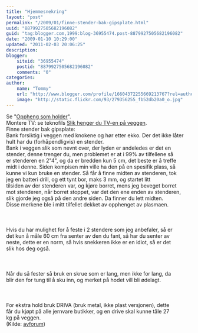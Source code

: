 ```yaml
---
title: "Hjemmesnekring"
layout: "post"
permalink: "/2009/01/finne-stender-bak-gipsplate.html"
uuid: "8879927505682196082"
guid: "tag:blogger.com,1999:blog-36955474.post-8879927505682196082"
date: "2009-01-10 10:29:00"
updated: "2011-02-03 20:06:25"
description: 
blogger:
    siteid: "36955474"
    postid: "8879927505682196082"
    comments: "0"
categories: 
author: 
    name: "Tommy"
    url: "http://www.blogger.com/profile/16604372255669213767?rel=author"
    image: "http://static.flickr.com/93/279356255_fb52db20a0_o.jpg"
---
```


<div class="css-full-post-content js-full-post-content">
<div>Se "<a href="http://www.dinside.no/804051/oppheng-som-holder">Oppheng som holder</a>".</div><div></div><div>Montere TV: se teknofils <a href="http://www.teknofil.no/wip4/henger_tv-_paa_veggen/d.epl?id=33091">Slik henger du TV-en på veggen</a>.</div><div></div><div>Finne stender bak gipsplate:<br />Bank forsiktig i veggen med knokene og hør etter ekko. Der det ikke låter hult har du (forhåpendligvis) en stender.<br />Bank i veggen slik som nevnt over, der lyden er andeledes er det en<br />stender, denne trenger du, men problemet er at i 99% av tilfellene så<br />er stenderen en 2"4", og da er bredden kun 5 cm, det beste er å treffe<br />midt i denne. Siden kompisen min ville ha den på en spesifik plass, så<br />kunne vi kun bruke en stender. Så får å finne midten av stenderen, tok<br />jeg en batteri drill, og ett tynt bor, maks 3 mm, og startet litt<br />tilsiden av der stenderen var, og kjøre borret, mens jeg beveget borret<br />mot stenderen, når borret stoppet, var det den ene enden av stenderen,<br />slik gjorde jeg også på den andre siden. Da finner du lett midten.<br />Disse merkene ble i mitt tilfellet dekket av opphenget av plasmaen.<br /><br /><br /><br />Hvis du har mulighet for å feste i 2 stendere som jeg anbefaler, så er<br />det kun å måle 60 cm fra senter av den du fant, så har du senter av<br />neste, dette er en norm, så hvis snekkeren ikke er en idiot, så er det<br />slik hos deg også.<br /><br /><br /><br />Når du så fester så bruk en skrue som er lang, men ikke for lang, da<br />blir den for tung til å sku inn, og merket på hodet vill bli ødelagt.<br /><br /><br /><br />For ekstra hold bruk DRIVA (bruk metal, ikke plast versjonen), dette<br />får du kjøpt på alle jernvare butikker, og en drive skal kunne tåle 27<br />kg på veggen.<br />(Kilde: <a href="http://avforum.no/forum/tv-apparater/10731-taler-veggen-vekten-av-plasmaskjermen.html">avforum</a>)</div>
</div>